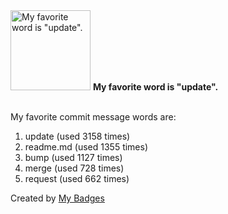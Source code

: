 <img src="https://my-badges.github.io/my-badges/favorite-word.png" alt="My favorite word is &quot;update&quot;." title="My favorite word is &quot;update&quot;." width="128">
<strong>My favorite word is &quot;update&quot;.</strong>
<br><br>

My favorite commit message words are:

1. update (used 3158 times)
2. readme.md (used 1355 times)
3. bump (used 1127 times)
4. merge (used 728 times)
5. request (used 662 times)


Created by <a href="https://github.com/my-badges/my-badges">My Badges</a>